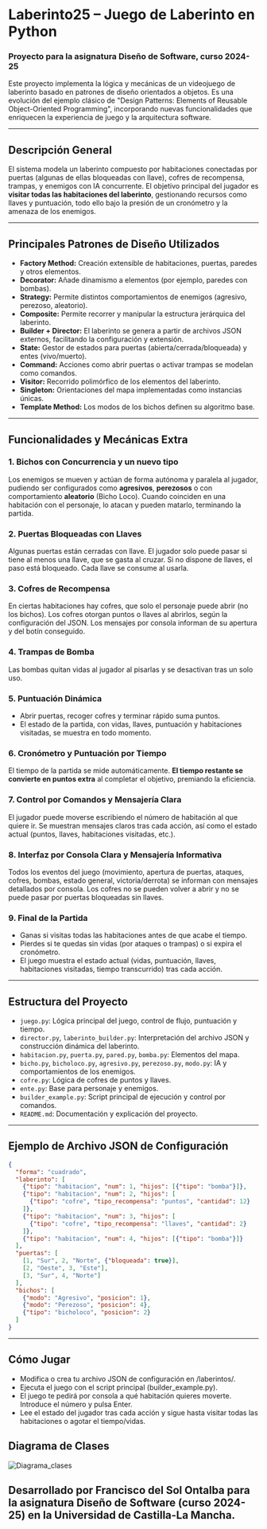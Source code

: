 # Laberinto25 – Juego de Laberinto en Python

### Proyecto para la asignatura Diseño de Software, curso 2024-25

Este proyecto implementa la lógica y mecánicas de un videojuego de laberinto basado en patrones de diseño orientados a objetos. Es una evolución del ejemplo clásico de "Design Patterns: Elements of Reusable Object-Oriented Programming", incorporando nuevas funcionalidades que enriquecen la experiencia de juego y la arquitectura software.

---

## Descripción General

El sistema modela un laberinto compuesto por habitaciones conectadas por puertas (algunas de ellas bloqueadas con llave), cofres de recompensa, trampas, y enemigos con IA concurrente. El objetivo principal del jugador es **visitar todas las habitaciones del laberinto**, gestionando recursos como llaves y puntuación, todo ello bajo la presión de un cronómetro y la amenaza de los enemigos.

---

## Principales Patrones de Diseño Utilizados

- **Factory Method:** Creación extensible de habitaciones, puertas, paredes y otros elementos.
- **Decorator:** Añade dinamismo a elementos (por ejemplo, paredes con bombas).
- **Strategy:** Permite distintos comportamientos de enemigos (agresivo, perezoso, aleatorio).
- **Composite:** Permite recorrer y manipular la estructura jerárquica del laberinto.
- **Builder + Director:** El laberinto se genera a partir de archivos JSON externos, facilitando la configuración y extensión.
- **State:** Gestor de estados para puertas (abierta/cerrada/bloqueada) y entes (vivo/muerto).
- **Command:** Acciones como abrir puertas o activar trampas se modelan como comandos.
- **Visitor:** Recorrido polimórfico de los elementos del laberinto.
- **Singleton:** Orientaciones del mapa implementadas como instancias únicas.
- **Template Method:** Los modos de los bichos definen su algoritmo base.
  
---

## Funcionalidades y Mecánicas Extra

### 1. **Bichos con Concurrencia y un nuevo tipo**
Los enemigos se mueven y actúan de forma autónoma y paralela al jugador, pudiendo ser configurados como **agresivos**, **perezosos** o con comportamiento **aleatorio** (Bicho Loco). Cuando coinciden en una habitación con el personaje, lo atacan y pueden matarlo, terminando la partida.

### 2. **Puertas Bloqueadas con Llaves**
Algunas puertas están cerradas con llave. El jugador solo puede pasar si tiene al menos una llave, que se gasta al cruzar. Si no dispone de llaves, el paso está bloqueado. Cada llave se consume al usarla.

### 3. **Cofres de Recompensa**
En ciertas habitaciones hay cofres, que solo el personaje puede abrir (no los bichos). Los cofres otorgan puntos o llaves al abrirlos, según la configuración del JSON. Los mensajes por consola informan de su apertura y del botín conseguido.

### 4. **Trampas de Bomba**
Las bombas quitan vidas al jugador al pisarlas y se desactivan tras un solo uso.

### 5. **Puntuación Dinámica**
- Abrir puertas, recoger cofres y terminar rápido suma puntos.
- El estado de la partida, con vidas, llaves, puntuación y habitaciones visitadas, se muestra en todo momento.

### 6. **Cronómetro y Puntuación por Tiempo**
El tiempo de la partida se mide automáticamente. **El tiempo restante se convierte en puntos extra** al completar el objetivo, premiando la eficiencia.

### 7. **Control por Comandos y Mensajería Clara**
El jugador puede moverse escribiendo el número de habitación al que quiere ir. Se muestran mensajes claros tras cada acción, así como el estado actual (puntos, llaves, habitaciones visitadas, etc.).

### 8. **Interfaz por Consola Clara y Mensajería Informativa**
Todos los eventos del juego (movimiento, apertura de puertas, ataques, cofres, bombas, estado general, victoria/derrota) se informan con mensajes detallados por consola. Los cofres no se pueden volver a abrir y no se puede pasar por puertas bloqueadas sin llaves.

### 9. **Final de la Partida**
- Ganas si visitas todas las habitaciones antes de que acabe el tiempo.
- Pierdes si te quedas sin vidas (por ataques o trampas) o si expira el cronómetro.
- El juego muestra el estado actual (vidas, puntuación, llaves, habitaciones visitadas, tiempo transcurrido) tras cada acción.

---

## Estructura del Proyecto

- `juego.py`: Lógica principal del juego, control de flujo, puntuación y tiempo.
- `director.py`, `laberinto_builder.py`: Interpretación del archivo JSON y construcción dinámica del laberinto.
- `habitacion.py`, `puerta.py`, `pared.py`, `bomba.py`: Elementos del mapa.
- `bicho.py`, `bicholoco.py`, `agresivo.py`, `perezoso.py`, `modo.py`: IA y comportamientos de los enemigos.
- `cofre.py`: Lógica de cofres de puntos y llaves.
- `ente.py`: Base para personaje y enemigos.
- `builder_example.py`: Script principal de ejecución y control por comandos.
- `README.md`: Documentación y explicación del proyecto.

---

## Ejemplo de Archivo JSON de Configuración

```json
{
  "forma": "cuadrado",
  "laberinto": [
    {"tipo": "habitacion", "num": 1, "hijos": [{"tipo": "bomba"}]},
    {"tipo": "habitacion", "num": 2, "hijos": [
      {"tipo": "cofre", "tipo_recompensa": "puntos", "cantidad": 12}
    ]},
    {"tipo": "habitacion", "num": 3, "hijos": [
      {"tipo": "cofre", "tipo_recompensa": "llaves", "cantidad": 2}
    ]},
    {"tipo": "habitacion", "num": 4, "hijos": [{"tipo": "bomba"}]}
  ],
  "puertas": [
    [1, "Sur", 2, "Norte", {"bloqueada": true}],
    [2, "Oeste", 3, "Este"],
    [3, "Sur", 4, "Norte"]
  ],
  "bichos": [
    {"modo": "Agresivo", "posicion": 1},
    {"modo": "Perezoso", "posicion": 4},
    {"tipo": "bicholoco", "posicion": 2}
  ]
}

```

---

## Cómo Jugar
- Modifica o crea tu archivo JSON de configuración en /laberintos/.
- Ejecuta el juego con el script principal (builder_example.py).
- El juego te pedirá por consola a qué habitación quieres moverte. Introduce el número y pulsa Enter.
- Lee el estado del jugador tras cada acción y sigue hasta visitar todas las habitaciones o agotar el tiempo/vidas.

## Diagrama de Clases

![Diagrama_clases](https://github.com/user-attachments/assets/1cbe8464-671c-43d3-a436-054d392708e4)

## Desarrollado por Francisco del Sol Ontalba para la asignatura Diseño de Software (curso 2024-25) en la Universidad de Castilla-La Mancha.
